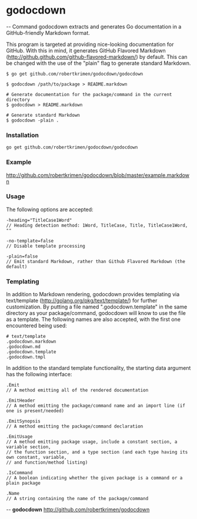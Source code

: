 # godocdown
--
Command godocdown extracts and generates Go documentation in a GitHub-friendly Markdown format.

This program is targeted at providing nice-looking documentation for GitHub. With this in
mind, it generates GitHub Flavored Markdown (http://github.github.com/github-flavored-markdown/) by
default. This can be changed with the use of the "plain" flag to generate standard Markdown.

	$ go get github.com/robertkrimen/godocdown/godocdown

	$ godocdown /path/to/package > README.markdown

	# Generate documentation for the package/command in the current directory
	$ godocdown > README.markdown

	# Generate standard Markdown
	$ godocdown -plain .

### Installation

	go get github.com/robertkrimen/godocdown/godocdown

### Example

http://github.com/robertkrimen/godocdown/blob/master/example.markdown

### Usage

The following options are accepted:

	-heading="TitleCase1Word"
	// Heading detection method: 1Word, TitleCase, Title, TitleCase1Word, ""

	-no-template=false
	// Disable template processing

	-plain=false
	// Emit standard Markdown, rather than Github Flavored Markdown (the default)

### Templating

In addition to Markdown rendering, godocdown provides templating via text/template (http://golang.org/pkg/text/template/)
for further customization. By putting a file named ".godocdown.template" in the same directory as your
package/command, godocdown will know to use the file as a template. The following names are also accepted,
with the first one encountered being used:

	# text/template
	.godocdown.markdown
	.godocdown.md
	.godocdown.template
	.godocdown.tmpl

In addition to the standard template functionality, the starting data argument has the following interface:

	.Emit
	// A method emitting all of the rendered documentation

	.EmitHeader
	// A method emitting the package/command name and an import line (if one is present/needed)

	.EmitSynopsis
	// A method emitting the package/command declaration

	.EmitUsage
	// A method emitting package usage, include a constant section, a variable section,
	// the function section, and a type section (and each type having its own constant, variable,
	// and function/method listing)

	.IsCommand
	// A boolean indicating whether the given package is a command or a plain package

	.Name
	// A string containing the name of the package/command

--
**godocdown** http://github.com/robertkrimen/godocdown
